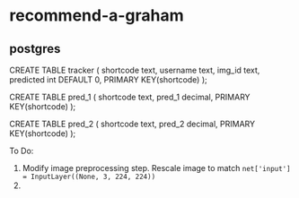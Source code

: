 # recommend-a-graham

## postgres

CREATE TABLE tracker (
	shortcode text,
	username text,
	img_id text,
	predicted int DEFAULT 0,
	PRIMARY KEY(shortcode)
);

CREATE TABLE pred_1 (
	shortcode text,
	pred_1 decimal, 
	PRIMARY KEY(shortcode) 
);

CREATE TABLE pred_2 (
	shortcode text,
	pred_2 decimal, 
	PRIMARY KEY(shortcode) 
);


To Do:

1. Modify image preprocessing step. Rescale image to match  `net['input'] = InputLayer((None, 3, 224, 224))`
2. 
